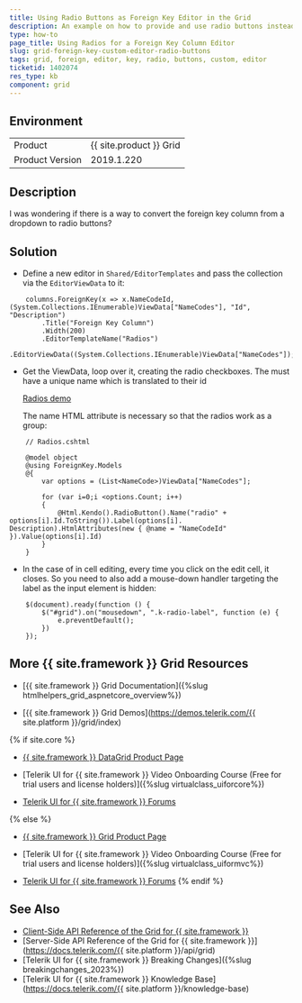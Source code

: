 ```yaml
---
title: Using Radio Buttons as Foreign Key Editor in the Grid
description: An example on how to provide and use radio buttons instead of a DropDownDown Foreign Key column editor in the {{ site.product }} Grid.
type: how-to
page_title: Using Radios for a Foreign Key Column Editor
slug: grid-foreign-key-custom-editor-radio-buttons
tags: grid, foreign, editor, key, radio, buttons, custom, editor
ticketid: 1402074
res_type: kb
component: grid
---
```


## Environment

<table>
 <tr>
  <td>Product</td>
  <td>{{ site.product }} Grid</td>
 </tr>
 <tr>
  <td>Product Version</td>
  <td>2019.1.220</td>
 </tr>
</table>

## Description

I was wondering if there is a way to convert the foreign key column from a dropdown to radio buttons?

## Solution

-  Define a new editor in `Shared/EditorTemplates` and pass the collection via the `EditorViewData` to it:

```Razor
	columns.ForeignKey(x => x.NameCodeId, (System.Collections.IEnumerable)ViewData["NameCodes"], "Id", "Description")
        .Title("Foreign Key Column")
        .Width(200)
        .EditorTemplateName("Radios")
        .EditorViewData((System.Collections.IEnumerable)ViewData["NameCodes"]);
```

-  Get the ViewData, loop over it, creating the radio checkboxes. The must have a unique name which is translated to their id

    [Radios demo](https://demos.telerik.com/aspnet-mvc/styling/radios)

    The name HTML attribute is necessary so that the radios work as a group:

```cshtml
    // Radios.cshtml
 
    @model object
    @using ForeignKey.Models
    @{
        var options = (List<NameCode>)ViewData["NameCodes"];
    
        for (var i=0;i <options.Count; i++)
        {
            @Html.Kendo().RadioButton().Name("radio" + options[i].Id.ToString()).Label(options[i].  Description).HtmlAttributes(new { @name = "NameCodeId" }).Value(options[i].Id)
        }
    }
```
- In the case of in cell editing, every time you click on the edit cell, it closes. So you need to also add a mouse-down handler targeting the label as the input element is hidden:

```JS
	$(document).ready(function () {
        $("#grid").on("mousedown", ".k-radio-label", function (e) {
            e.preventDefault();
        })
    });
```

## More {{ site.framework }} Grid Resources

* [{{ site.framework }} Grid Documentation]({%slug htmlhelpers_grid_aspnetcore_overview%})

* [{{ site.framework }} Grid Demos](https://demos.telerik.com/{{ site.platform }}/grid/index)

{% if site.core %}
* [{{ site.framework }} DataGrid Product Page](https://www.telerik.com/aspnet-core-ui/grid)

* [Telerik UI for {{ site.framework }} Video Onboarding Course (Free for trial users and license holders)]({%slug virtualclass_uiforcore%})

* [Telerik UI for {{ site.framework }} Forums](https://www.telerik.com/forums/aspnet-core-ui)

{% else %}
* [{{ site.framework }} Grid Product Page](https://www.telerik.com/aspnet-mvc/grid)

* [Telerik UI for {{ site.framework }} Video Onboarding Course (Free for trial users and license holders)]({%slug virtualclass_uiformvc%})

* [Telerik UI for {{ site.framework }} Forums](https://www.telerik.com/forums/aspnet-mvc)
{% endif %}

## See Also

* [Client-Side API Reference of the Grid for {{ site.framework }}](https://docs.telerik.com/kendo-ui/api/javascript/ui/grid)
* [Server-Side API Reference of the Grid for {{ site.framework }}](https://docs.telerik.com/{{ site.platform }}/api/grid)
* [Telerik UI for {{ site.framework }} Breaking Changes]({%slug breakingchanges_2023%})
* [Telerik UI for {{ site.framework }} Knowledge Base](https://docs.telerik.com/{{ site.platform }}/knowledge-base)
